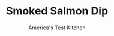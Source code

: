 ---
layout: ../../layouts/MarkdownPostLayout.astro
title: Smoked Salmon Dip
author: America's Test Kitchen
pubDate: 2023-03-15
description: "To add excitement to our smoked salmon dip, we assembled a strong supporting cast."
image_url: https://res.cloudinary.com/hksqkdlah/image/upload/ar_1:1,c_fill,dpr_2.0,f_auto,fl_lossy.progressive.strip_profile,g_faces:auto,q_auto:low,w_344/SFS_SmokedSalmonDip-86_rwadek
tags: ["Appetizers","Fish & Seafood","Make Ahead","Quick","Snacks"]
calories: 1042
protein: 5
carbohydrates: 2
fats: 
fiber: 
ingredients: ["8 ounces, cream cheese, cut into 8 pieces and softened","4 ounces, smoked salmon","1 teaspoon, grated lemon zest plus 1 tablespoon juice","1/4 teaspoon, pepper","1 tablespoon, minced shallot","1 tablespoon, capers, rinsed","1 tablespoon coarsely chopped, fresh dill","1 tablespoon, extra-virgin olive oil"]
serves: 6
time: "25 minutes"
instructions: ["Process cream cheese, salmon, lemon zest and juice, and pepper in food processor until smooth, about 30 seconds, scraping down sides of bowl as needed. Transfer to serving dish and spread into even layer.","Sprinkle with shallot, capers, and dill. Drizzle with oil and serve.","TO MAKE AHEAD: Dip can be made through step 1, covered with plastic wrap, and refrigerated for up to 3 days. Let come to room temperature before proceeding with step 2."]
nutrition: ["95 mg Potassium","72 mg Phosphorus","42 mg Calcium","8 mg Magnesium","299 mg Sodium","16 g Fat","5 g Monounsaturated","1 mg Vitamin C","3 µg Vitamin D","45 mg Cholesterol","7 g Saturated","5 µg Folate (food)","1 g Sugars","3 µg Vitamin K","37 g Water","2 g Carbs","5 µg Folate equivalent (total)","5 g Protein","143 µg Vitamin A","173 kcal Energy","1042 calories"]
notes: "To quickly soften the cream cheese, microwave it in a large bowl for 20 to 30 seconds. This recipe can easily be doubled. Serve with cucumber slices, crackers, toasted baguette, and/or our Bagel Chips."
---